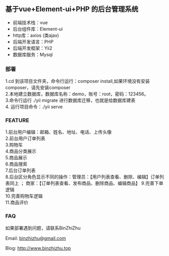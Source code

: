## 基于vue+Element-ui+PHP 的后台管理系统

- 前端技术栈：vue
- 后台组件库：Element-ui
- http库：axios (类ajax)
- 后端开发语言：PHP
- 后端开发框架：Yii2
- 数据库服务：Mysql

### 部署
 
1.cd 到该项目文件夹，命令行运行：composer install,如果环境没有安装composer，请先安装composer    
2.本地建立数据库，数据库名称：demo，账号：root，密码：123456。  
3.命令行运行 ./yii migrate 进行数据库迁移，也就是给数据库建表  
4. 运行项目命令：./yii serve   


### FEATURE

1.前台用户编辑：邮箱、姓名、地址、电话、上传头像  
2.前台用户订单列表  
3.购物车  
4.商品分类展示  
5.商品展示  
6.商品搜索  
7.后台订单列表  
8.后台区分角色显示不同的操作：管理员：【用户列表查看、删除、编辑】订单列表同上 ； 商家：【订单列表查看、发布商品、删除商品、编辑商品】 
9.完善下单逻辑  
10.完善购物车逻辑  
11.商品评价  

### FAQ

如果部署遇到问题，请联系BinZhiZhu

Email: binzhizhu@gmail.com

Blog: http://www.binzhizhu.top




